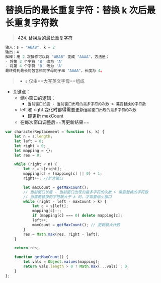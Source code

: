 
# 替换后的最长重复字符：替换 k 次后最长重复字符数


> [424. 替换后的最长重复字符](https://leetcode.cn/problems/longest-repeating-character-replacement/)


```javascript
输入：s = "ABAB", k = 2
输出：4
解释：用 2 次操作可以将 "ABAB" 变成 "AAAA"，方法是：
- 将第 2 个字符 'B' 改为 'A'
- 将第 4 个字符 'B' 改为 'A'
最终得到最长的包含相同字母的子串 "AAAA"，长度为 4。

```


> - `s` 仅由==大写英文字母==组成


- 关键点：
	- 缩小窗口的逻辑：
		- `当前窗口长度 - 当前窗口出现的最多字符的次数 > 需要替换的字符数`
	- left 和 right 变化时都得需要更新`当前窗口出现的最多字符的次数`
		- 即更新 maxCount
	- 在每次窗口调整后==再更新结果==


```javascript hl:14,15
var characterReplacement = function (s, k) {
    let n = s.length;
    let left = 0;
    let right = 0;
    let mapping = {};
    let res = 0;

    while (right < n) {
        let c = s[right];
        mapping[c] = (mapping[c] || 0) + 1;
        right++; //扩大窗口

        let maxCount = getMaxCount();
        // 当前窗口长度 - 当前窗口出现的最多字符的次数 > 需要替换的字符数
        // 当需要替换的字符数大于 k 时，才需要缩小窗口
        while (right - left - maxCount > k) {
            let c = s[left];
            mapping[c]--;
            if (mapping[c] === 0) delete mapping[c];
            left++;
            maxCount = getMaxCount(); // 更新最大计数
        }
        res = Math.max(res, right - left);
    }

    return res;

    function getMaxCount() {
        let vals = Object.values(mapping);
        return vals.length > 0 ? Math.max(...vals) : 0;
    }
};

```

